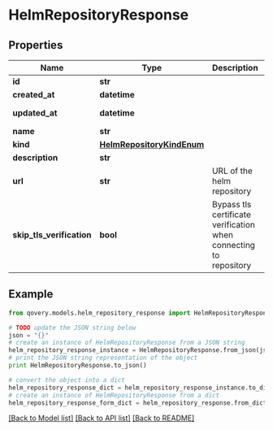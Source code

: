 # HelmRepositoryResponse


## Properties
Name | Type | Description | Notes
------------ | ------------- | ------------- | -------------
**id** | **str** |  | [readonly] 
**created_at** | **datetime** |  | [readonly] 
**updated_at** | **datetime** |  | [optional] [readonly] 
**name** | **str** |  | 
**kind** | [**HelmRepositoryKindEnum**](HelmRepositoryKindEnum.md) |  | [optional] 
**description** | **str** |  | [optional] 
**url** | **str** | URL of the helm repository | [optional] 
**skip_tls_verification** | **bool** | Bypass tls certificate verification when connecting to repository | [optional] 

## Example

```python
from qovery.models.helm_repository_response import HelmRepositoryResponse

# TODO update the JSON string below
json = "{}"
# create an instance of HelmRepositoryResponse from a JSON string
helm_repository_response_instance = HelmRepositoryResponse.from_json(json)
# print the JSON string representation of the object
print HelmRepositoryResponse.to_json()

# convert the object into a dict
helm_repository_response_dict = helm_repository_response_instance.to_dict()
# create an instance of HelmRepositoryResponse from a dict
helm_repository_response_form_dict = helm_repository_response.from_dict(helm_repository_response_dict)
```
[[Back to Model list]](../README.md#documentation-for-models) [[Back to API list]](../README.md#documentation-for-api-endpoints) [[Back to README]](../README.md)



